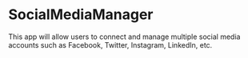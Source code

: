 # SocialMediaManager
This app will allow users to connect and manage multiple social media accounts such as Facebook, Twitter, Instagram, LinkedIn, etc.
